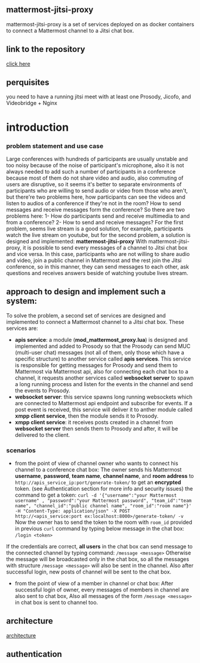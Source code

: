 ## mattermost-jitsi-proxy

mattermost-jitsi-proxy is a set of services deployed on as docker containers to connect a Mattermost channel to a Jitsi chat box.

## link to the repository
[click here](https://github.com/amirphl/mattermost-jitsi-proxy)

## perquisites
you need to have a running jitsi meet with at least one Prosody, Jicofo, and Videobridge + Nginx

# introduction
### problem statement and use case
Large conferences with hundreds of participants are usually unstable and too noisy because of the noise of participant's microphone,
 also it is not always needed to add such a number of participants in a conference because most of them
do not share video and audio, also commuting of users are disruptive, so it seems it's better to separate environments of participants
who are willing to send audio or video from those who aren't, but there're two problems here, how participants can see the videos and listen to audios of a conference if they're not in the room?
How to send messages and receive messages form the conference?
So there are two problems here:
1- How do participants send and receive multimedia to and from a conference?
2- How to send and receive messages?
For the first problem, seems live stream is a good solution, for example, participants watch the live stream on youtube,
 but for the second problem, a solution is designed and implemented: **mattermost-jitsi-proxy**
With mattermost-jitsi-proxy, it is possible to send every messages of a channel to Jitsi chat box and vice versa.
In this case, participants who are not willing to share audio and video, join a public channel in Mattermost and the rest join the Jitsi conference, so in this manner, they can send messages to each other, ask questions and receives answers beside of
watching youtube lives stream.

## approach to design and implement such a system:
To solve the problem,  a second set of services are designed and implemented to connect a Mattermost channel to a Jitsi chat box.
These services are:
- **apis service**: a module (**mod_mattermost_proxy.lua**) is designed and implemented and added to Prosody so that the Prosody can send MUC (multi-user chat) messages (not all of them, only those which have a specific structure)
to another service called **apis services**. This service is responsible for getting messages for Prosody and send them to Mattermost via Mattermost api,
also for connecting each chat box to a channel, it requests another services called **websocket server** to spawn a long running process and listen for the events in the channel and send the events to Prosody.
- **websocket server**: this service spawns long running websockets which are connected to Mattermost api endpoint
and subscribe for events. If a post event is received, this service will deliver it to anther module
called **xmpp client service**, then the module sends it to Prosody.
- **xmpp client service**: it receives posts created in a channel from **websocket server** then
sends them to Prosody and after, it will be delivered to the client.

### scenarios
- from the point of view of channel owner who wants to connect his channel to a conference chat box:
The owner sends his Mattermost **username**, **password**, **team name**, **channel name**, and **room address** to
`http://apis_service_ip:port/generate-token/` to get an **encrypted** token. (see Authentication section for more info and security issues)
the command to get a token: `curl -d '{"username":"your Mattermost username" , "password":"your Mattermost password", "team_id":"team name", "channel_id":"public channel name", "room_id":"room name"}' -H "Content-Type: application/json" -X POST http://<apis_service:port ex:localhost:8000>/generate-token/ -v`
Now the owner has to send the token to the room with `room_id` provided in previous `curl` command by typing below message
in the chat box:
`/login <token>`

If the credentials are correct, **all users** in the chat box can send message to the connected channel by typing 
command:
`/message <message>`
Otherwise the message will be broadcasted only in the chat box, so all the messages with structure `/message <message>`
will also be sent in the channel.
Also after successful login, new posts of channel will be sent to the chat box.

- from the point of view of a member in channel or chat box:
After successful login of owner, every messages of members in channel are also sent to chat box, Also all
messages of the form `/message <message>` in chat box is sent to channel too.

## architecture
[architecture](https://drive.google.com/file/d/1lgCk2kBptpfP9QCdLQuy1EbV7RnD7w7V/view?usp=sharing)

## authentication
